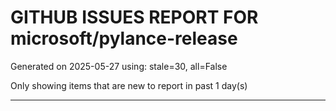 
# GITHUB ISSUES REPORT FOR microsoft/pylance-release


Generated on 2025-05-27 using: stale=30, all=False


Only showing items that are new to report in past 1 day(s)


---




















